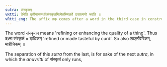 ```yaml
---
sutra: संस्कृतम्
vRtti: तेनेति तृतीयासमर्थात्संस्कृतमित्येतस्मिन्नर्थे ठक्प्रत्ययो भवति ॥
vRtti_eng: The affix ठक् comes after a word in the third case in construction, in the sense of 'refined thereby'.
---
```

The word संस्कृतम् means 'refining or enhancing the quality of a thing'. Thus दध्ना संस्कृतं = दाधिकम् 'refined or made tasteful by curd'. So also शार्ङ्गवेरिकम्, मारीचिकम् ॥

The separation of this _sutra_ from the last, is for sake of the next _sutra_, in which the _anuvritti_ of संस्कृतं only runs,
